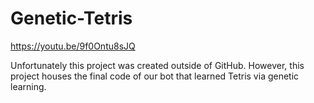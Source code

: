 # Genetic-Tetris
https://youtu.be/9f0Ontu8sJQ

Unfortunately this project was created outside of GitHub. However, this project houses the final code of our bot that learned Tetris via genetic learning. 
